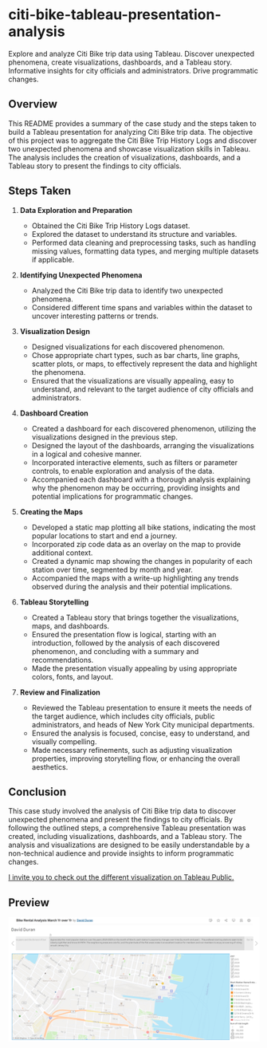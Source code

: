 # citi-bike-tableau-presentation-analysis
Explore and analyze Citi Bike trip data using Tableau. Discover unexpected phenomena, create visualizations, dashboards, and a Tableau story. Informative insights for city officials and administrators. Drive programmatic changes.

## Overview
This README provides a summary of the case study and the steps taken to build a Tableau presentation for analyzing Citi Bike trip data. The objective of this project was to aggregate the Citi Bike Trip History Logs and discover two unexpected phenomena and showcase visualization skills in Tableau. The analysis includes the creation of visualizations, dashboards, and a Tableau story to present the findings to city officials.

## Steps Taken

1. **Data Exploration and Preparation**
   - Obtained the Citi Bike Trip History Logs dataset.
   - Explored the dataset to understand its structure and variables.
   - Performed data cleaning and preprocessing tasks, such as handling missing values, formatting data types, and merging multiple datasets if applicable.
   
2. **Identifying Unexpected Phenomena**
   - Analyzed the Citi Bike trip data to identify two unexpected phenomena.
   - Considered different time spans and variables within the dataset to uncover interesting patterns or trends.
   
3. **Visualization Design**
   - Designed visualizations for each discovered phenomenon.
   - Chose appropriate chart types, such as bar charts, line graphs, scatter plots, or maps, to effectively represent the data and highlight the phenomena.
   - Ensured that the visualizations are visually appealing, easy to understand, and relevant to the target audience of city officials and administrators.

4. **Dashboard Creation**
   - Created a dashboard for each discovered phenomenon, utilizing the visualizations designed in the previous step.
   - Designed the layout of the dashboards, arranging the visualizations in a logical and cohesive manner.
   - Incorporated interactive elements, such as filters or parameter controls, to enable exploration and analysis of the data.
   - Accompanied each dashboard with a thorough analysis explaining why the phenomenon may be occurring, providing insights and potential implications for programmatic changes.

5. **Creating the Maps**
   - Developed a static map plotting all bike stations, indicating the most popular locations to start and end a journey.
   - Incorporated zip code data as an overlay on the map to provide additional context.
   - Created a dynamic map showing the changes in popularity of each station over time, segmented by month and year.
   - Accompanied the maps with a write-up highlighting any trends observed during the analysis and their potential implications.

6. **Tableau Storytelling**
   - Created a Tableau story that brings together the visualizations, maps, and dashboards.
   - Ensured the presentation flow is logical, starting with an introduction, followed by the analysis of each discovered phenomenon, and concluding with a summary and recommendations.
   - Made the presentation visually appealing by using appropriate colors, fonts, and layout.

7. **Review and Finalization**
   - Reviewed the Tableau presentation to ensure it meets the needs of the target audience, which includes city officials, public administrators, and heads of New York City municipal departments.
   - Ensured the analysis is focused, concise, easy to understand, and visually compelling.
   - Made necessary refinements, such as adjusting visualization properties, improving storytelling flow, or enhancing the overall aesthetics.

## Conclusion
This case study involved the analysis of Citi Bike trip data to discover unexpected phenomena and present the findings to city officials. By following the outlined steps, a comprehensive Tableau presentation was created, including visualizations, dashboards, and a Tableau story. The analysis and visualizations are designed to be easily understandable by a non-technical audience and provide insights to inform programmatic changes.

[I invite you to check out the different visualization on Tableau Public.](https://public.tableau.com/app/profile/david.duran1903/viz/BikeRentalAnalysisMarchYroverYr/DavidDuran)

## Preview
![Visualization Example](images/map.png)